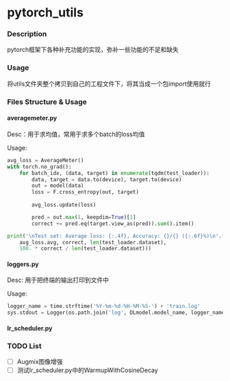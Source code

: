 # pytorch_utils

### Description

pytorch框架下各种补充功能的实现，弥补一些功能的不足和缺失

### Usage

将utils文件夹整个拷贝到自己的工程文件下，将其当成一个包import使用就行

### Files Structure & Usage

#### averagemeter.py 
  
Desc：用于求均值，常用于求多个batch的loss均值

Usage:
```python
avg_loss = AverageMeter()
with torch.no_grad():
    for batch_idx, (data, target) in enumerate(tqdm(test_loader)):
        data, target = data.to(device), target.to(device)
        out = model(data)
        loss = F.cross_entropy(out, target)
        
        avg_loss.update(loss)

        pred = out.max(1, keepdim=True)[1]
        correct += pred.eq(target.view_as(pred)).sum().item()

print('\nTest set: Average loss: {:.4f}, Accuracy: {}/{} ({:.6f}%)\n'.format(
    avg_loss.avg, correct, len(test_loader.dataset),
    100. * correct / len(test_loader.dataset)))
```

#### loggers.py

Desc: 用于把终端的输出打印到文件中

Usage:
```python
logger_name = time.strftime('%Y-%m-%d-%H-%M-%S-') + 'train.log'
sys.stdout = Logger(os.path.join('log', DLmodel.model_name, logger_name))
```

#### lr_scheduler.py


### TODO List
- [ ] Augmix图像增强
- [ ] 测试lr_scheduler.py中的WarmupWithCosineDecay
